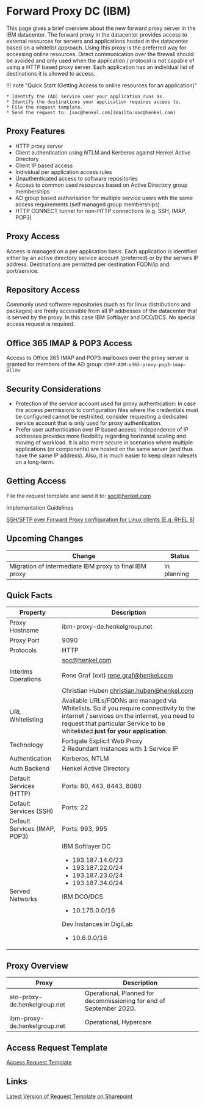 # Forward Proxy DC (IBM)

This page gives a brief overview about the new forward proxy server in the IBM datacenter. The forward proxy in the datacenter provides access to external resources for servers and applications hosted in the datacenter based on a whitelist approach. Using this proxy is the preferred way for accessing online resources. Direct communication over the firewall should be avoided and only used when the application / protocol is not capable of using a HTTP based proxy server. Each application has an individual list of destinations it is allowed to access.



!!! note "Quick Start (Getting Access to online resources for an application)"

    * Identify the (AD) service user your application runs as.
    * Identify the destinations your application requires access to.
    * File the request template.
    * Send the request to: [soc@henkel.com](mailto:soc@henkel.com)


## Proxy Features

* HTTP proxy server
* Client authentication using NTLM and Kerberos against Henkel Active Directory
* Client IP based access
* Individual per application access rules
* Unauthenticated access to software repositories 
* Access to common used resources based on Active Directory group memberships
* AD group based authorisation for multiple service users with the same access requirements (self managed group memberships).
* HTTP CONNECT tunnel for non-HTTP connections (e.g. SSH, IMAP, POP3)

## Proxy Access

Access is managed on a per application basis. Each application is identified either by an active directory service account (preferred) or by the servers IP address. Destinations are permitted per destination FQDN/ip and port/service.

## Repository Access

Commonly used software repositories (such as for linux distributions and packages) are freely accessible from all IP addresses of the datacenter that is served by the proxy. In this case IBM Softlayer and DCO/DCS. No special access request is required.

## Office 365 IMAP & POP3 Access

Access to Office 365 IMAP and POP3 mailboxes over the proxy server is granted for members of the AD group: `CORP-ADM-o365-proxy-pop3-imap-allow`

## Security Considerations

* Protection of the service account used for proxy authentication: In case the access permissions to configuration files where the credentials must be configured cannot be restricted, consider requesting a dedicated service account that is only used for proxy authentication.
* Prefer user authentication over IP based access: Independence of IP addresses provides more flexibility regarding horizontal scaling and moving of workload. It is also more secure in scenarios where multiple applications (or components) are hosted on the same server (and thus have the same IP address). Also, it is much easier to keep clean rulesets on a long-term.

## Getting Access

File the request template and send it to: [soc@henkel.com](mailto:soc@henkel.com)



Implementation Guidelines

[SSH/SFTP over Forward Proxy configuration for Linux clients (E.g. RHEL 8)](ssh-sftp-over-forward-proxy.md)

## Upcoming Changes

| Change | Status | 
| --- | --- |
| Migration of intermediate IBM proxy to final IBM proxy | In planning |

## Quick Facts

| Property | Description | 
| --- | --- |
| Proxy Hostname | ibm-proxy-de.henkelgroup.net |
| Proxy Port | 9090 |
| Protocols | HTTP |
| Interims Operations | soc@henkel.com<br /><br />Rene Graf (ext) <rene.graf@henkel.com><br /><br />Christian Huben <christian.huben@henkel.com> |
| URL Whitelisting | Available URLs/FQDNs are managed via Whitelists. So if you require connectivity to the internet /  services on the internet, you need to request that particular Service to be whitelisted **just for your application**. |
| Technology  | Fortigate Explicit Web Proxy<br /> 2 Redundant Instances with 1 Service IP | 
| Authentication | Kerberos, NTLM |
| Auth Backend | Henkel Active Directory |
| Default Services (HTTP) | Ports: 80, 443, 8443, 8080 |
| Default Services (SSH) | Ports: 22 |
| Default Services (IMAP, POP3) | Ports: 993, 995 |
| Served Networks | IBM Softlayer DC<ul><li>193.187.14.0/23</li><li>193.187.22.0/24</li><li>193.187.23.0/24</li><li>193.187.34.0/24</li></ul>IBM DCO/DCS<ul><li>10.175.0.0/16</li></ul>Dev Instances in DigiLab<ul><li>10.6.0.0/16</li></ul> |


## Proxy Overview

| Proxy | Description | 
| --- | --- |
| ato-proxy-de.henkelgroup.net | Operational, Planned for decommissioning for end of September 2020. |
| ibm-proxy-de.henkelgroup.net | Operational, Hypercare |

## Access Request Template

[Access Request Template](../files/prxy_acl_template.xlsx)

## Links

[Latest Version of Request Template on Sharepoint](https://henkelgroup.sharepoint.com/:x:/r/teams/PhoenixDC/Rejuvenation/02-Security/37-Forward-Proxy/ibm-proxy-de_acl/prxy_acl_template.xlsx?d=w84c2ca0d9a7b49f793e26f4e97691c7b&csf=1&web=1&e=PB0rZG)